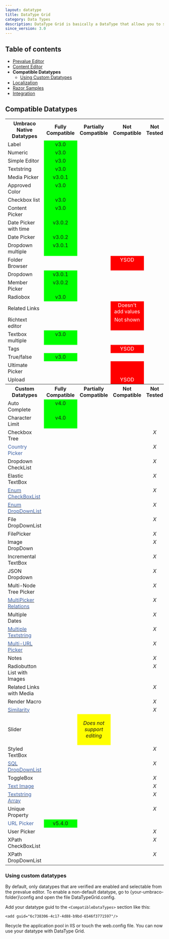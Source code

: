```yaml
---
layout: datatype
title: DataType Grid
category: Data Types
description: DataType Grid is basically a DataType that allows you to store DataTypes in a grid-like fashion. Think Excel, but with other Datatypes instead of textboxes.
since_version: 3.0
---
```


## Table of contents ##
* [Prevalue Editor](../#prevalue_editor)
* [Content Editor](../#content_editor)
* **Compatible Datatypes**    
    - [Using Custom Datatypes](#using_custom_datatypes)    
* [Localization](../localization)
* [Razor Samples](../razor-samples)
* [Integration](../integration)

## Compatible Datatypes ##
<table border="0">
  <tbody>
    <tr>
            <th>Umbraco Native Datatypes </th>
            <th>Fully Compatible </th>
            <th>Partially Compatible </th>
            <th>Not Compatible </th>
            <th>Not Tested </th>
        </tr>
        <tr>
            <td>Label</td>
            <td style="background-color: #00ff00;" align="center" valign="top">v3.0</td>
            <td align="center" valign="top"> </td>
            <td align="center" valign="top"> </td>
            <td align="center" valign="top">
                <em> </em>
            </td>
        </tr>
        <tr>
            <td>Numeric</td>
            <td style="background-color: #00ff00;" align="center" valign="top">v3.0</td>
            <td align="center" valign="top"> </td>
            <td align="center" valign="top"> </td>
            <td align="center" valign="top">
                <em> </em>
            </td>
        </tr>
        <tr>
            <td>Simple Editor</td>
            <td style="background-color: #00ff00;" align="center" valign="top">v3.0</td>
            <td align="center" valign="top"> </td>
            <td align="center" valign="top"> </td>
            <td align="center" valign="top">
                <em> </em>
            </td>
        </tr>
        <tr>
            <td>Textstring</td>
            <td style="background-color: #00ff00;" align="center" valign="top">v3.0</td>
            <td align="center" valign="top"> </td>
            <td align="center" valign="top"> </td>
            <td align="center" valign="top">
                <em> </em>
            </td>
        </tr>
        <tr>
            <td>Media Picker</td>
            <td style="background-color: #00ff00;" align="center" valign="top">v3.0.1</td>
            <td align="center" valign="top">
                <p> </p>
            </td>
            <td align="center" valign="top"> </td>
            <td align="center" valign="top">
                <em> </em>
            </td>
        </tr>
        <tr>
            <td>Approved Color</td>
            <td style="background-color: #00ff00;" align="center" valign="top">v3.0</td>
            <td align="center" valign="top"> </td>
            <td align="center" valign="top"> </td>
            <td align="center" valign="top">
                <em> </em>
            </td>
        </tr>
        <tr>
            <td>Checkbox list</td>
            <td style="background-color: #00ff00;" align="center" valign="top">v3.0</td>
            <td align="center" valign="top"> </td>
            <td align="center" valign="top"> </td>
            <td align="center" valign="top">
                <em> </em>
            </td>
        </tr>
        <tr>
            <td>Content Picker</td>
            <td style="background-color: #00ff00;" align="center" valign="top">v3.0</td>
            <td align="center" valign="top"> </td>
            <td align="center" valign="top"> </td>
            <td align="center" valign="top">
                <em> </em>
            </td>
        </tr>
        <tr>
            <td>Date Picker with time</td>
            <td style="background-color: #00ff00;" align="center" valign="top">v3.0.2</td>
            <td align="center" valign="top">
                <em> </em>
            </td>
            <td align="center" valign="top">
                <em> </em>
            </td>
        </tr>
        <tr>
            <td>Date Picker</td>
            <td style="background-color: #00ff00;" align="center" valign="top">v3.0.2</td>
            <td align="center" valign="top">
                <em> </em>
            </td>
            <td align="center" valign="top">
                <em> </em>
            </td>
            <td align="center" valign="top">
                <em> </em>
            </td>
        </tr>
        <tr>
            <td>Dropdown multiple</td>
            <td style="background-color: #00ff00;" align="center" valign="top">v3.0.1</td>
            <td align="center" valign="top"> </td>
            <td align="center" valign="top"> </td>
            <td align="center" valign="top">
                <em> </em>
            </td>
        </tr>
        <tr>
            <td>Folder Browser</td>
            <td align="center" valign="top"> </td>
            <td align="center" valign="top"> </td>
            <td style="background-color: #ff0000;" align="center" valign="top">
                <span style="color: #ffffff;">YSOD</span>
            </td>
            <td align="center" valign="top">
                <em> </em>
            </td>
        </tr>
        <tr>
            <td>Dropdown</td>
            <td style="background-color: #00ff00;" align="center" valign="top">v3.0.1</td>
            <td align="center" valign="top"> </td>
            <td align="center" valign="top"> </td>
            <td align="center" valign="top">
                <em> </em>
            </td>
        </tr>
        <tr>
            <td>Member Picker</td>
            <td style="background-color: #00ff00;" align="center" valign="top">v3.0.2</td>
            <td align="center" valign="top">
                <em> </em>
            </td>
            <td align="center" valign="top">
                <em> </em>
            </td>
        </tr>
        <tr>
            <td>Radiobox</td>
            <td style="background-color: #00ff00;" align="center" valign="top">v3.0</td>
            <td align="center" valign="top"> </td>
            <td align="center" valign="top"> </td>
            <td align="center" valign="top">
                <em> </em>
            </td>
        </tr>
        <tr>
            <td>Related Links</td>
            <td align="center" valign="top"> </td>
            <td align="center" valign="top"> </td>
            <td style="background-color: #ff0000;" align="center" valign="top">
                <span style="color: #ffffff;">Doesn't add values</span>
            </td>
            <td align="center" valign="top">
                <em> </em>
            </td>
        </tr>
        <tr>
            <td>Richtext editor</td>
            <td align="center" valign="top"> </td>
            <td align="center" valign="top"> </td>
            <td style="background-color: #ff0000;" align="center" valign="top">
                <span style="color: #ffffff;">Not shown</span>
            </td>
            <td align="center" valign="top">
                <em> </em>
            </td>
        </tr>
        <tr>
            <td>Textbox multiple</td>
            <td style="background-color: #00ff00;" align="center" valign="top">v3.0</td>
            <td align="center" valign="top"> </td>
            <td align="center" valign="top"> </td>
            <td align="center" valign="top">
                <em> </em>
            </td>
        </tr>
        <tr>
            <td>Tags</td>
            <td align="center" valign="top"> </td>
            <td align="center" valign="top"> </td>
            <td style="background-color: #ff0000;" align="center" valign="top">
                <span style="color: #ffffff;">
                    <span style="color: #ffffff;">YSOD</span>
                </span>
            </td>
            <td align="center" valign="top">
                <em> </em>
            </td>
        </tr>
        <tr>
            <td>True/false</td>
            <td style="background-color: #00ff00;" align="center" valign="top">v3.0</td>
            <td align="center" valign="top"> </td>
            <td align="center" valign="top"> </td>
            <td align="center" valign="top">
                <em> </em>
            </td>
        </tr>
        <tr>
            <td>Ultimate Picker</td>
            <td align="center" valign="top"> </td>
            <td align="center" valign="top"> </td>
            <td style="background-color: #ff0000;" align="center" valign="top"> </td>
            <td align="center" valign="top">
                <em> </em>
            </td>
        </tr>
        <tr>
            <td>Upload</td>
            <td align="center" valign="top"> </td>
            <td align="center" valign="top"> </td>
            <td style="background-color: #ff0000;" align="center" valign="top">
                <span style="color: #ffffff;">YSOD</span>
            </td>
            <td align="center" valign="top">
                <em> </em>
            </td>
        </tr>
        <tr>
            <th>Custom Datatypes </th>
            <th>Fully Compatible </th>
            <th>Partially Compatible </th>
            <th>Not Compatible </th>
            <th>Not Tested </th>
        </tr>
        <tr>
            <td>Auto Complete</td>
            <td style="background-color: #00ff00;" align="center" valign="top">v4.0</td>
            <td align="center" valign="top"> </td>
            <td align="center" valign="top"> </td>
            <td align="center" valign="top">
                <em> </em>
            </td>
        </tr>
        <tr>
            <td>Character Limit</td>
            <td style="background-color: #00ff00;" align="center" valign="top">v4.0</td>
            <td align="center" valign="top"> </td>
            <td align="center" valign="top"> </td>
            <td align="center" valign="top">
                <em> </em>
            </td>
        </tr>
        <tr>
            <td>Checkbox Tree</td>
            <td align="center" valign="top"> </td>
            <td align="center" valign="top"> </td>
            <td align="center" valign="top"> </td>
            <td align="center" valign="top">
                <em>X</em>
            </td>
        </tr>
        <tr>
            <td>
                <span style="color: #000000;">
                    <span style="color: #3e62a6;">Country Picker</span>
                </span>
            </td>
            <td align="center" valign="top"> </td>
            <td align="center" valign="top"> </td>
            <td align="center" valign="top"> </td>
            <td align="center" valign="top">
                <em>X</em>
            </td>
        </tr>
        <tr>
            <td>Dropdown CheckList</td>
            <td align="center" valign="top"> </td>
            <td align="center" valign="top"> </td>
            <td align="center" valign="top"> </td>
            <td align="center" valign="top">
                <em>X</em>
            </td>
        </tr>
        <tr>
            <td>Elastic TextBox</td>
            <td align="center" valign="top"> </td>
            <td align="center" valign="top"> </td>
            <td align="center" valign="top"> </td>
            <td align="center" valign="top">
                <em>X</em>
            </td>
        </tr>
        <tr>
            <td>
                <a href="http://ucomponents.codeplex.com/wikipage?title=Enum CheckBoxList">
                    <span style="color: #3e62a6;">Enum CheckBoxList</span>
                </a>
            </td>
            <td align="center" valign="top"> </td>
            <td align="center" valign="top"> </td>
            <td align="center" valign="top"> </td>
            <td align="center" valign="top">
                <em>X</em>
            </td>
        </tr>
        <tr>
            <td>
                <a href="http://ucomponents.codeplex.com/wikipage?title=Enum DropDownList">
                    <span style="color: #3e62a6;">Enum DropDownList </span>
                </a>
            </td>
            <td align="center" valign="top"> </td>
            <td align="center" valign="top"> </td>
            <td align="center" valign="top"> </td>
            <td align="center" valign="top">
                <em>X</em>
            </td>
        </tr>
        <tr>
            <td>File DropDownList</td>
            <td align="center" valign="top"> </td>
            <td align="center" valign="top"> </td>
            <td align="center" valign="top"> </td>
            <td align="center" valign="top">
                <em>X</em>
            </td>
        </tr>
        <tr>
            <td>FilePicker</td>
            <td align="center" valign="top"> </td>
            <td align="center" valign="top"> </td>
            <td align="center" valign="top"> </td>
            <td align="center" valign="top">
                <em>X</em>
            </td>
        </tr>
        <tr>
            <td>Image DropDown</td>
            <td align="center" valign="top"> </td>
            <td align="center" valign="top"> </td>
            <td align="center" valign="top"> </td>
            <td align="center" valign="top">
                <em>X</em>
            </td>
        </tr>
        <tr>
            <td>Incremental TextBox</td>
            <td align="center" valign="top"> </td>
            <td align="center" valign="top"> </td>
            <td align="center" valign="top"> </td>
            <td align="center" valign="top">
                <em>X</em>
            </td>
        </tr>
        <tr>
            <td>JSON Dropdown</td>
            <td align="center" valign="top"> </td>
            <td align="center" valign="top"> </td>
            <td align="center" valign="top"> </td>
            <td align="center" valign="top">
                <em>X</em>
            </td>
        </tr>
        <tr>
            <td>Multi-Node Tree Picker</td>
            <td align="center" valign="top"> </td>
            <td align="center" valign="top"> </td>
            <td align="center" valign="top"> </td>
            <td align="center" valign="top">
                <em>X</em>
            </td>
        </tr>
        <tr>
            <td>
                <a href="http://ucomponents.codeplex.com/wikipage?title=MultiPickerRelations&amp;referringTitle=DataTypes">
                    <span style="color: #3e62a6;">MultiPicker Relations</span>
                </a>
            </td>
            <td align="center" valign="top"> </td>
            <td align="center" valign="top"> </td>
            <td align="center" valign="top"> </td>
            <td align="center" valign="top">
                <em>X</em>
            </td>
        </tr>
        <tr>
            <td>Multiple Dates</td>
            <td align="center" valign="top"> </td>
            <td align="center" valign="top"> </td>
            <td align="center" valign="top"> </td>
            <td align="center" valign="top">
                <em>X</em>
            </td>
        </tr>
        <tr>
            <td>
                <a href="http://ucomponents.codeplex.com/wikipage?title=MultipleTextstring&amp;referringTitle=Documentation">
                    <span style="color: #3e62a6;">Multiple Textstring</span>
                </a>
            </td>
            <td align="center" valign="top"> </td>
            <td align="center" valign="top"> </td>
            <td align="center" valign="top"> </td>
            <td align="center" valign="top">
                <em>X</em>
            </td>
        </tr>
        <tr>
            <td>
                <a href="http://ucomponents.codeplex.com/wikipage?title=MultiUrlPicker&amp;referringTitle=Documentation">
                    <span style="color: #3e62a6;">Multi-URL Picker</span>
                </a>
            </td>
            <td align="center" valign="top"> </td>
            <td align="center" valign="top"> </td>
            <td align="center" valign="top"> </td>
            <td align="center" valign="top">
                <em>X</em>
            </td>
        </tr>
        <tr>
            <td>Notes</td>
            <td align="center" valign="top"> </td>
            <td align="center" valign="top"> </td>
            <td align="center" valign="top"> </td>
            <td align="center" valign="top">
                <em>X</em>
            </td>
        </tr>
        <tr>
            <td>Radiobutton List with Images</td>
            <td align="center" valign="top"> </td>
            <td align="center" valign="top"> </td>
            <td align="center" valign="top"> </td>
            <td align="center" valign="top">
                <em>X</em>
            </td>
        </tr>
        <tr>
            <td>Related Links with Media</td>
            <td align="center" valign="top"> </td>
            <td align="center" valign="top"> </td>
            <td align="center" valign="top"> </td>
            <td align="center" valign="top">
                <em>X</em>
            </td>
        </tr>
        <tr>
            <td>Render Macro</td>
            <td align="center" valign="top"> </td>
            <td align="center" valign="top"> </td>
            <td align="center" valign="top"> </td>
            <td align="center" valign="top">
                <em>X</em>
            </td>
        </tr>
        <tr>
            <td>
                <a href="http://ucomponents.codeplex.com/wikipage?title=Similarity&amp;referringTitle=Documentation">
                    <span style="color: #3e62a6;">Similarity</span>
                </a>
            </td>
            <td align="center" valign="top"> </td>
            <td align="center" valign="top"> </td>
            <td align="center" valign="top"> </td>
            <td align="center" valign="top">
                <em>X</em>
            </td>
        </tr>
        <tr>
            <td>Slider</td>
            <td align="center" valign="top"> </td>
            <td style="background-color: #ffff00;" align="center" valign="top">
                <p>
                    <em>Does not support editing</em>
                </p>
            </td>
            <td align="center" valign="top"> </td>
            <td align="center" valign="top">
                <em> </em>
            </td>
        </tr>
        <tr>
            <td>Styled TextBox</td>
            <td align="center" valign="top"> </td>
            <td align="center" valign="top"> </td>
            <td align="center" valign="top"> </td>
            <td align="center" valign="top">
                <em>X</em>
            </td>
        </tr>
        <tr>
            <td>
                <a href="http://ucomponents.codeplex.com/wikipage?title=SQL DropDownList&amp;referringTitle=Documentation">
                    <span style="color: #3e62a6;">SQL DropDownList</span>
                </a>
            </td>
            <td align="center" valign="top"> </td>
            <td align="center" valign="top"> </td>
            <td align="center" valign="top"> </td>
            <td align="center" valign="top">
                <em>X</em>
            </td>
        </tr>
        <tr>
            <td>ToggleBox</td>
            <td align="center" valign="top"> </td>
            <td align="center" valign="top"> </td>
            <td align="center" valign="top"> </td>
            <td align="center" valign="top">
                <em>X</em>
            </td>
        </tr>
        <tr>
            <td>
                <a href="http://ucomponents.codeplex.com/wikipage?title=TextImage&amp;referringTitle=Documentation">
                    <span style="color: #3e62a6;">Text Image</span>
                </a>
            </td>
            <td align="center" valign="top"> </td>
            <td align="center" valign="top"> </td>
            <td align="center" valign="top"> </td>
            <td align="center" valign="top">
                <em>X</em>
            </td>
        </tr>
        <tr>
            <td>
                <a href="http://ucomponents.codeplex.com/wikipage?title=TextstringArray&amp;referringTitle=Documentation">
                    <span style="color: #3e62a6;">Textstring Array</span>
                </a>
            </td>
            <td align="center" valign="top"> </td>
            <td align="center" valign="top"> </td>
            <td align="center" valign="top"> </td>
            <td align="center" valign="top">
                <em>X</em>
            </td>
        </tr>
        <tr>
            <td>Unique Property</td>
            <td align="center" valign="top"> </td>
            <td align="center" valign="top"> </td>
            <td align="center" valign="top"> </td>
            <td align="center" valign="top">
                <em>X</em>
            </td>
        </tr>
        <tr>
            <td>
                <span style="color: #3e62a6;">URL Picker</span>
            </td>
            <td align="center" valign="top" style="background-color: #00ff00;">v5.4.0</td>
            <td align="center" valign="top"> </td>
            <td align="center" valign="top"> </td>          
            <td align="center" valign="top"> </td>
        </tr>
        <tr>
            <td>User Picker</td>
            <td align="center" valign="top"> </td>
            <td align="center" valign="top"> </td>
            <td align="center" valign="top"> </td>
            <td align="center" valign="top">
                <em>X</em>
            </td>
        </tr>
        <tr>
            <td>XPath CheckBoxList</td>
            <td align="center" valign="top"> </td>
            <td align="center" valign="top"> </td>
            <td align="center" valign="top"> </td>
            <td align="center" valign="top">
                <em>X</em>
            </td>
        </tr>
        <tr>
            <td>XPath DropDownList</td>
            <td align="center" valign="top"> </td>
            <td align="center" valign="top"> </td>
            <td align="center" valign="top"> </td>
            <td align="center" valign="top">
                <em>X</em>
            </td>
        </tr>
    </tbody>
</table>

### Using custom datatypes ###
By default, only datatypes that are verified are enabled and selectable from the prevalue editor.
To enable a non-default datatype, go to {your-umbraco-folder}\config and open the file DataTypeGrid.config.

Add your datatype guid to the `<CompatibleDataTypes>` section like this:

    <add guid="6c738306-4c17-4d88-b9bd-6546f3771597"/>
    
Recycle the application pool in IIS or touch the web.config file.
You can now use your datatype with DataType Grid.